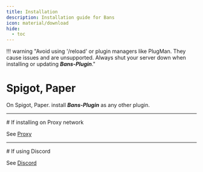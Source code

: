 ```yaml
---
title: Installation
description: Installation guide for Bans
icon: material/download
hide:
  - toc
---
```


!!! warning "Avoid using '/reload' or plugin managers like PlugMan. They cause issues and are unsupported. Always shut your server down when installing or updating ***Bans-Plugin***."

# Spigot, Paper

On Spigot, Paper. install ***Bans-Plugin*** as any other plugin.

<hr>
# If installing on Proxy network

See [Proxy](../proxy/index.md)

<hr>
# If using Discord

See [Discord](../discord/index.md)
